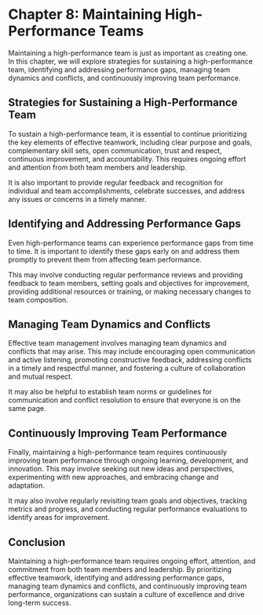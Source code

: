 Chapter 8: Maintaining High-Performance Teams
=============================================

Maintaining a high-performance team is just as important as creating one. In this chapter, we will explore strategies for sustaining a high-performance team, identifying and addressing performance gaps, managing team dynamics and conflicts, and continuously improving team performance.

Strategies for Sustaining a High-Performance Team
-------------------------------------------------

To sustain a high-performance team, it is essential to continue prioritizing the key elements of effective teamwork, including clear purpose and goals, complementary skill sets, open communication, trust and respect, continuous improvement, and accountability. This requires ongoing effort and attention from both team members and leadership.

It is also important to provide regular feedback and recognition for individual and team accomplishments, celebrate successes, and address any issues or concerns in a timely manner.

Identifying and Addressing Performance Gaps
-------------------------------------------

Even high-performance teams can experience performance gaps from time to time. It is important to identify these gaps early on and address them promptly to prevent them from affecting team performance.

This may involve conducting regular performance reviews and providing feedback to team members, setting goals and objectives for improvement, providing additional resources or training, or making necessary changes to team composition.

Managing Team Dynamics and Conflicts
------------------------------------

Effective team management involves managing team dynamics and conflicts that may arise. This may include encouraging open communication and active listening, promoting constructive feedback, addressing conflicts in a timely and respectful manner, and fostering a culture of collaboration and mutual respect.

It may also be helpful to establish team norms or guidelines for communication and conflict resolution to ensure that everyone is on the same page.

Continuously Improving Team Performance
---------------------------------------

Finally, maintaining a high-performance team requires continuously improving team performance through ongoing learning, development, and innovation. This may involve seeking out new ideas and perspectives, experimenting with new approaches, and embracing change and adaptation.

It may also involve regularly revisiting team goals and objectives, tracking metrics and progress, and conducting regular performance evaluations to identify areas for improvement.

Conclusion
----------

Maintaining a high-performance team requires ongoing effort, attention, and commitment from both team members and leadership. By prioritizing effective teamwork, identifying and addressing performance gaps, managing team dynamics and conflicts, and continuously improving team performance, organizations can sustain a culture of excellence and drive long-term success.
